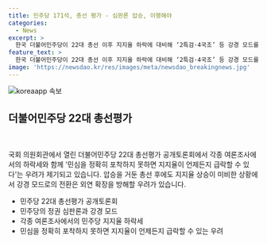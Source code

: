 ```yaml
---
title: 민주당 171석, 총선 평가 - 심판론 압승, 이행해야
categories:
  - News
excerpt: >
  한국 더불어민주당이 22대 총선 이후 지지율 하락에 대비해 ‘2특검·4국조’ 등 강경 모드를 유지하고 있다. 압승을 거둔 더불어민주당은 ‘정권 심판론’을 성공적으로 이뤘으나, 각종 여론조사에서 지지율 하락을 겪고 있어 이에 우려가 나오고 있다. 민심을 포착하지 못하면 급락할 우려를 경고하는 의견도 등장하며, 강성 지지층을 위한 움직임이 중도와 무당층의 지지를 얻는 데 도움이 될지에 대한 의문도 제기되고 있다. 이외에도 당내 정치적 변화와 당원 권한 강화를 위한 개정안 등에 대한 논란도 일고 있다.
feature_text: >
  한국 더불어민주당이 22대 총선 이후 지지율 하락에 대비해 ‘2특검·4국조’ 등 강경 모드를 유지하고 있다. 압승을 거둔 더불어민주당은 ‘정권 심판론’을 성공적으로 이뤘으나, 각종 여론조사에서 지지율 하락을 겪고 있어 이에 우려가 나오고 있다. 민심을 포착하지 못하면 급락할 우려를 경고하는 의견도 등장하며, 강성 지지층을 위한 움직임이 중도와 무당층의 지지를 얻는 데 도움이 될지에 대한 의문도 제기되고 있다. 이외에도 당내 정치적 변화와 당원 권한 강화를 위한 개정안 등에 대한 논란도 일고 있다.
image: 'https://newsdao.kr/res/images/meta/newsdao_breakingnews.jpg'
---
```


<p><img src="https://newsdao.kr/res/images/meta/newsdao_breakingnews.jpg" alt="koreaapp 속보" /></p>

<h2 data-ke-size="size26">더불어민주당 22대 총선평가</h2>

<p data-ke-size="size16">&nbsp;</p>

<p>국회 의원회관에서 열린 더불어민주당 22대 총선평가 공개토론회에서 각종 여론조사에서의 하락세와 함께 '민심을 정확히 포착하지 못하면 지지율이 언제든지 급락할 수 있다'는 우려가 제기되고 있습니다. 압승을 거둔 총선 후에도 지지율 상승이 미비한 상황에서 강경 모드로의 전환은 외연 확장을 방해할 우려가 있습니다.</p>

<ul>
<li>민주당 22대 총선평가 공개토론회</li>
<li>민주당의 정권 심판론과 강경 모드</li>
<li>각종 여론조사에서의 민주당 지지율 하락세</li>
<li>민심을 정확히 포착하지 못하면 지지율이 언제든지 급락할 수 있는 우려</li>
</ul>

<p data-ke-size="size16">&nbsp;</p>

